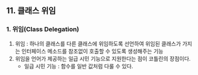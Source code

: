 ## 11. 클래스 위임
### 1. 위임(Class Delegation)
1. 위임 : 하나의 클래스를 다른 클래스에 위임하도록 선언하여 위임된 클래스가 가지는 인터페이스 메소드를 참조없이 호출할 수 있도록 생성해주는 기능
2. 위임을 언어가 제공하는 일급 시민 기능으로 지원한다는 점이 코틀린의 장점이다.
    - 일급 시민 기능 : 함수를 일반 값처럼 다룰 수 있다.
